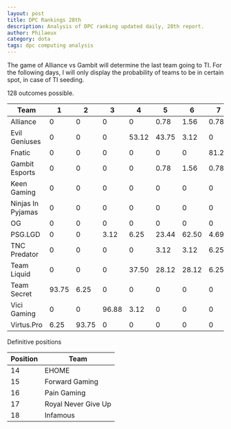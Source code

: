 ```yaml
---
layout: post
title: DPC Rankings 28th
description: Analysis of DPC ranking updated daily, 28th report.
author: Philaeux
category: dota
tags: dpc computing analysis
---
```


The game of Alliance vs Gambit will determine the last team going to TI. For the following days, I will only display the probability of teams to be in certain spot, in case of TI seeding.

128 outcomes possible.

| Team | 1 | 2 | 3 | 4 | 5 | 6 | 7 | 8 | 9 | 10 | 11 | 12 | 13 | 
| ---- | ---- | ---- | ---- | ---- | ---- | ---- | ---- | ---- | ---- | ---- | ---- | ---- | ---- | 
| Alliance | 0 | 0 | 0 | 0 | 0.78 | 1.56 | 0.78 | 3.12 | 12.50 | 6.25 | 25 | 0 | 50 | 
| Evil Geniuses | 0 | 0 | 0 | 53.12 | 43.75 | 3.12 | 0 | 0 | 0 | 0 | 0 | 0 | 0 | 
| Fnatic | 0 | 0 | 0 | 0 | 0 | 0 | 81.25 | 18.75 | 0 | 0 | 0 | 0 | 0 |
| Gambit Esports | 0 | 0 | 0 | 0 | 0.78 | 1.56 | 0.78 | 3.12 | 6.25 | 12.50 | 0 | 25 | 50 | 
| Keen Gaming | 0 | 0 | 0 | 0 | 0 | 0 | 0 | 0 | 0 | 0 | 25 | 75 | 0 | 
| Ninjas In Pyjamas | 0 | 0 | 0 | 0 | 0 | 0 | 0 | 62.50 | 37.50 | 0 | 0 | 0 | 0 | 
| OG | 0 | 0 | 0 | 0 | 0 | 0 | 0 | 0 | 0 | 50 | 50 | 0 | 0 | 
| PSG.LGD | 0 | 0 | 3.12 | 6.25 | 23.44 | 62.50 | 4.69 | 0 | 0 | 0 | 0 | 0 | 0 | 
| TNC Predator | 0 | 0 | 0 | 0 | 3.12 | 3.12 | 6.25 | 12.50 | 43.75 | 31.25 | 0 | 0 | 0 | 
| Team Liquid | 0 | 0 | 0 | 37.50 | 28.12 | 28.12 | 6.25 | 0 | 0 | 0 | 0 | 0 | 0 | 
| Team Secret | 93.75 | 6.25 | 0 | 0 | 0 | 0 | 0 | 0 | 0 | 0 | 0 | 0 | 0 | 
| Vici Gaming | 0 | 0 | 96.88 | 3.12 | 0 | 0 | 0 | 0 | 0 | 0 | 0 | 0 | 0 | 
| Virtus.Pro | 6.25 | 93.75 | 0 | 0 | 0 | 0 | 0 | 0 | 0 | 0 | 0 | 0 | 0 | 

Definitive positions

| Position | Team |
| ---- | ---- |
| 14 | EHOME |
| 15 | Forward Gaming |
| 16 | Pain Gaming |
| 17 | Royal Never Give Up |
| 18 | Infamous |
